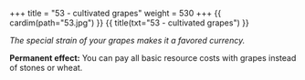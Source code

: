 +++
title = "53 - cultivated grapes"
weight = 530
+++
{{ cardim(path="53.jpg") }}
{{ title(txt="53 - cultivated grapes") }}

*The special strain of your grapes makes it a favored currency.*

**Permanent effect:** You can pay all basic resource costs with grapes instead
of stones or wheat.
